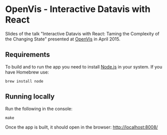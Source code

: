 # OpenVis - Interactive Datavis with React


Slides of the talk "Interactive Datavis with React: Taming the Complexity of the Changing State"
presented at [OpenVis](http://openvisconf.com) in April 2015.


## Requirements

To build and to run the app you need to install [Node.js](http://nodejs.org/) in your system.
If you have Homebrew use:

    brew install node



## Running locally

Run the following in the console:

    make

Once the app is built, it should open in the browser:
[http://localhost:8008/](http://localhost:8008/)
